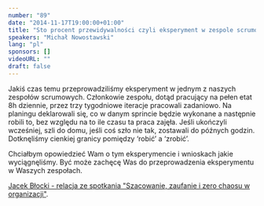 ```yaml
---
number: "89"
date: "2014-11-17T19:00:00+01:00"
title: "Sto procent przewidywalności czyli eksperyment w zespole scrumowym."
speakers: "Michał Nowostawski"
lang: "pl"
sponsors: []
videoURL: ""
draft: false
---
```


Jakiś czas temu przeprowadziliśmy eksperyment w jednym z naszych zespołów scrumowych. Członkowie zespołu, dotąd pracujący na pełen etat 8h dziennie, przez trzy tygodniowe iteracje pracowali zadaniowo. Na planingu deklarowali się, co w danym sprincie będzie wykonane a następnie robili to, bez względu na to ile czasu ta praca zajęła. Jeśli ukończyli wcześniej, szli do domu, jeśli coś szło nie tak, zostawali do późnych godzin. Dotknęliśmy cienkiej granicy pomiędzy ‘robić’ a ‘zrobić’.

Chciałbym opowiedzieć Wam o tym eksperymencie i wnioskach jakie wyciągnęliśmy. Być może zachęcę Was do przeprowadzenia eksperymentu w Waszych zespołach.

<a href="http://ijbd.eu/?p=257" target="_blank">Jacek Błocki - relacja ze spotkania "Szacowanie, zaufanie i zero chaosu w organizacji"</a>.

